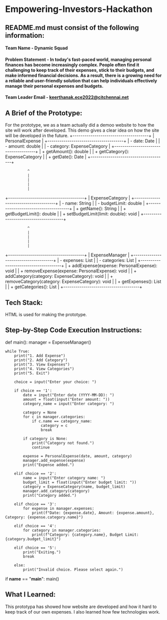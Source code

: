 # Empowering-Investors-Hackathon

## README.md must consist of the following information:

#### Team Name - Dynamic Squad
#### Problem Statement - In today's fast-paced world, managing personal finances has become increasingly complex. People often find it challenging to keep track of their expenses, stick to their budgets, and make informed financial decisions. As a result, there is a growing need for a reliable and user-friendly solution that can help individuals effectively manage their personal expenses and budgets.
#### Team Leader Email - keerthanak.ece2022@citchennai.net

## A Brief of the Prototype:
  For the prototype, we as a team actually did a demoo website to how the site will work after developed. This demo gives a clear idea on how the site will be developed in the future.
  +--------------------------------------+
|           PersonalExpense             |
+--------------------------------------+
| - date: Date                         |
| - amount: double                     |
| - category: ExpenseCategory           |
+--------------------------------------+
| + getAmount(): double                |
| + getCategory(): ExpenseCategory     |
| + getDate(): Date                    |
+--------------------------------------+

              ^
              |
              |
              |
              |


+--------------------------------------+
|         ExpenseCategory               |
+--------------------------------------+
| - name: String                       |
| - budgetLimit: double                 |
+--------------------------------------+
| + getName(): String                  |
| + getBudgetLimit(): double            |
| + setBudgetLimit(limit: double): void |
+--------------------------------------+

              ^
              |
              |
              |
              |
   
+--------------------------------------+
|          ExpenseManager               |
+--------------------------------------+
| - expenses: List<PersonalExpense>     |
| - categories: List<ExpenseCategory>   |
+--------------------------------------+
| + addExpense(expense: PersonalExpense): void |
| + removeExpense(expense: PersonalExpense): void |
| + addCategory(category: ExpenseCategory): void |
| + removeCategory(category: ExpenseCategory): void |
| + getExpenses(): List<PersonalExpense> |
| + getCategories(): List<ExpenseCategory> |
+--------------------------------------+

  
## Tech Stack: 
   HTML is used for making the prototype.
   
## Step-by-Step Code Execution Instructions:
  def main():
    manager = ExpenseManager()

    while True:
        print("1. Add Expense")
        print("2. Add Category")
        print("3. View Expenses")
        print("4. View Categories")
        print("5. Exit")
        
        choice = input("Enter your choice: ")

        if choice == '1':
            date = input("Enter date (YYYY-MM-DD): ")
            amount = float(input("Enter amount: "))
            category_name = input("Enter category: ")

            category = None
            for c in manager.categories:
                if c.name == category_name:
                    category = c
                    break

            if category is None:
                print("Category not found.")
                continue

            expense = PersonalExpense(date, amount, category)
            manager.add_expense(expense)
            print("Expense added.")

        elif choice == '2':
            name = input("Enter category name: ")
            budget_limit = float(input("Enter budget limit: "))
            category = ExpenseCategory(name, budget_limit)
            manager.add_category(category)
            print("Category added.")

        elif choice == '3':
            for expense in manager.expenses:
                print(f"Date: {expense.date}, Amount: {expense.amount}, Category: {expense.category.name}")

        elif choice == '4':
            for category in manager.categories:
                print(f"Category: {category.name}, Budget Limit: {category.budget_limit}")

        elif choice == '5':
            print("Exiting.")
            break

        else:
            print("Invalid choice. Please select again.")

if __name__ == "__main__":
    main()

  
## What I Learned:
  This prototypa has showed how website are developed and how it hard to keep track of our own expenses. I also learned how few technologies work.
